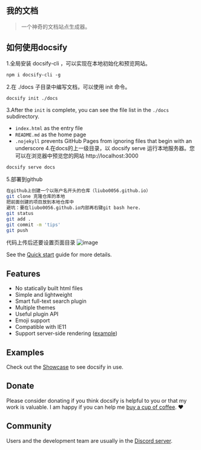 ## 我的文档

> 一个神奇的文档站点生成器。

## 如何使用docsify

1.全局安装 docsify-cli ，可以实现在本地初始化和预览网站。
```
npm i docsify-cli -g
```
2.在 ./docs 子目录中编写文档，可以使用 init 命令。
```bash
docsify init ./docs
```
3.After the `init` is complete, you can see the file list in the `./docs` subdirectory.

- `index.html` as the entry file
- `README.md` as the home page
- `.nojekyll` prevents GitHub Pages from ignoring files that begin with an underscore
4.在docs的上一级目录，以 docsify serve 运行本地服务器。您可以在浏览器中预览您的网站 http://localhost:3000
```bash
docsify serve docs
```
5.部署到github

```bash
在github上创建一个以账户名开头的仓库（liubo0056.github.io）
git clone 克隆仓库的本地
把前面创建的项目放到本地仓库中
避坑：要在liubo0056.github.io内部再右键git bash here.
git status
git add .
git commit -m 'tips'
git push
```
代码上传后还要设置页面目录
![image](https://github.com/liubo0056/liubo0056.github.io/assets/67025638/cf819e74-2a4a-4d02-84ad-cb94726d6f57)



See the [Quick start](quickstart.md) guide for more details.

## Features

- No statically built html files
- Simple and lightweight
- Smart full-text search plugin
- Multiple themes
- Useful plugin API
- Emoji support
- Compatible with IE11
- Support server-side rendering ([example](https://github.com/docsifyjs/docsify-ssr-demo))

## Examples

Check out the [Showcase](https://github.com/docsifyjs/awesome-docsify#showcase) to see docsify in use.

## Donate

Please consider donating if you think docsify is helpful to you or that my work is valuable. I am happy if you can help me [buy a cup of coffee](https://github.com/QingWei-Li/donate). :heart:

## Community

Users and the development team are usually in the [Discord server](https://discord.gg/3NwKFyR).
